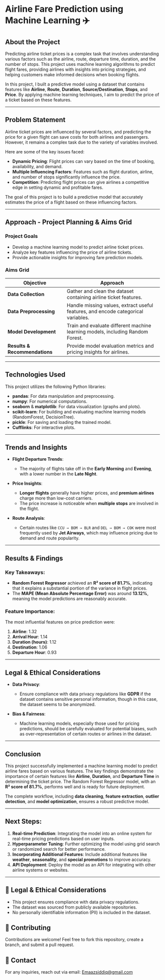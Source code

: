 # **Airline Fare Prediction using Machine Learning** ✈️

## **About the Project**

Predicting airline ticket prices is a complex task that involves understanding various factors such as the airline, route, departure time, duration, and the number of stops. This project uses machine learning algorithms to predict flight fares, providing airlines with insights into pricing strategies, and helping customers make informed decisions when booking flights.

In this project, I built a predictive model using a dataset that contains features like **Airline**, **Route**, **Duration**, **Source/Destination**, **Stops**, and **Price**. By applying machine learning techniques, I aim to predict the price of a ticket based on these features.

---

## **Problem Statement**

Airline ticket prices are influenced by several factors, and predicting the price for a given flight can save costs for both airlines and passengers. However, it remains a complex task due to the variety of variables involved. 

Here are some of the key issues faced:
- **Dynamic Pricing**: Flight prices can vary based on the time of booking, availability, and demand.
- **Multiple Influencing Factors**: Features such as flight duration, airline, and number of stops significantly influence the price.
- **Competition**: Predicting flight prices can give airlines a competitive edge in setting dynamic and profitable fares.

The goal of this project is to build a predictive model that accurately estimates the price of a flight based on these influencing factors.

---

## **Approach - Project Planning & Aims Grid**

### **Project Goals**
- Develop a machine learning model to predict airline ticket prices.
- Analyze key features influencing the price of airline tickets.
- Provide actionable insights for improving fare prediction models.

### **Aims Grid**

| **Objective**                 | **Approach**                                                     |
|-------------------------------|------------------------------------------------------------------|
| **Data Collection**            | Gather and clean the dataset containing airline ticket features.|
| **Data Preprocessing**         | Handle missing values, extract useful features, and encode categorical variables. |
| **Model Development**          | Train and evaluate different machine learning models, including Random Forest. |
| **Results & Recommendations**  | Provide model evaluation metrics and pricing insights for airlines. |

---

## **Technologies Used**

This project utilizes the following Python libraries:

- **pandas**: For data manipulation and preprocessing.
- **numpy**: For numerical computations.
- **seaborn** & **matplotlib**: For data visualization (graphs and plots).
- **scikit-learn**: For building and evaluating machine learning models (RandomForest, DecisionTree).
- **pickle**: For saving and loading the trained model.
- **Cufflinks**: For interactive plots.

---

## **Trends and Insights**

- **Flight Departure Trends**: 
   - The majority of flights take off in the **Early Morning** and **Evening**, with a lower number in the **Late Night**.
  
- **Price Insights**: 
   - **Longer flights** generally have higher prices, and **premium airlines** charge more than low-cost carriers.
   - The price increase is noticeable when **multiple stops** are involved in the flight.
  
- **Route Analysis**:
   - Certain routes like `CCU → BOM → BLR` and `DEL → BOM → COK` were most frequently used by **Jet Airways**, which may influence pricing due to demand and route popularity.

---

## **Results & Findings**

### **Key Takeaways**:
- **Random Forest Regressor** achieved an **R² score of 81.7%**, indicating that it explains a substantial portion of the variance in flight prices.
- The **MAPE (Mean Absolute Percentage Error)** was around **13.12%**, meaning the model predictions are reasonably accurate.

### **Feature Importance**:
The most influential features on price prediction were:
1. **Airline**: 1.32
2. **Arrival Hour**: 1.14
3. **Duration (hours)**: 1.12
4. **Destination**: 1.06
5. **Departure Hour**: 0.93

---

## **Legal & Ethical Considerations**

- **Data Privacy**: 
   - Ensure compliance with data privacy regulations like **GDPR** if the dataset contains sensitive personal information, though in this case, the dataset seems to be anonymized.
  
- **Bias & Fairness**:
   - Machine learning models, especially those used for pricing predictions, should be carefully evaluated for potential biases, such as over-representation of certain routes or airlines in the dataset.

---

## **Conclusion**

This project successfully implemented a machine learning model to predict airline fares based on various features. The key findings demonstrate the importance of certain features like **Airline**, **Duration**, and **Departure Time** in determining the ticket price. The Random Forest Regressor model, with an **R² score of 81.7%**, performs well and is ready for future deployment.

The complete workflow, including **data cleaning**, **feature extraction**, **outlier detection**, and **model optimization**, ensures a robust predictive model.

---

## **Next Steps:**

1. **Real-time Prediction**: Integrating the model into an online system for real-time pricing predictions based on user inputs.
2. **Hyperparameter Tuning**: Further optimizing the model using grid search or randomized search for better performance.
3. **Incorporating Additional Features**: Include additional features like **weather**, **seasonality**, and **special promotions** to improve accuracy.
4. **API Deployment**: Deploy the model as an API for integrating with other airline systems or websites.

---

## 📜 Legal & Ethical Considerations
- This project ensures compliance with data privacy regulations.
- The dataset was sourced from publicly available repositories.
- No personally identifiable information (PII) is included in the dataset.

## 🤝 Contributing
Contributions are welcome! Feel free to fork this repository, create a branch, and submit a pull request.

## 📧 Contact
For any inquiries, reach out via email: Emaazsiddiq@gmail.com
